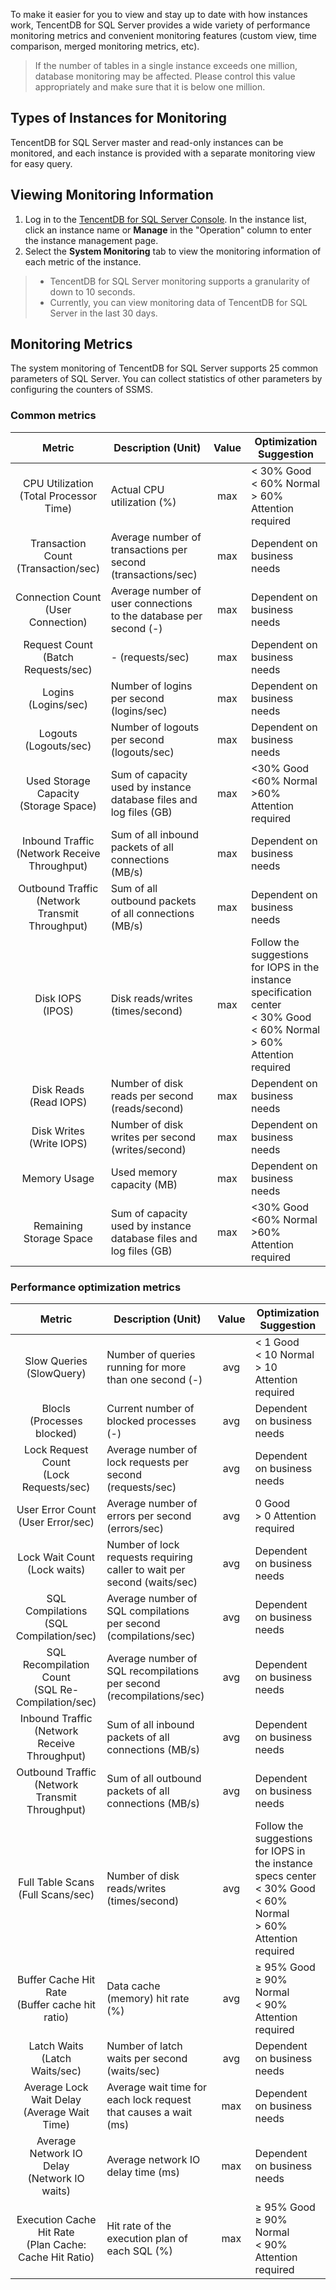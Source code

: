 To make it easier for you to view and stay up to date with how instances work, TencentDB for SQL Server provides a wide variety of performance monitoring metrics and convenient monitoring features (custom view, time comparison, merged monitoring metrics, etc).
>If the number of tables in a single instance exceeds one million, database monitoring may be affected. Please control this value appropriately and make sure that it is below one million.
 
 
## Types of Instances for Monitoring
TencentDB for SQL Server master and read-only instances can be monitored, and each instance is provided with a separate monitoring view for easy query.


## Viewing Monitoring Information
1. Log in to the [TencentDB for SQL Server Console](https://console.cloud.tencent.com/sqlserver). In the instance list, click an instance name or **Manage** in the "Operation" column to enter the instance management page.
2. Select the **System Monitoring** tab to view the monitoring information of each metric of the instance.
>
>- TencentDB for SQL Server monitoring supports a granularity of down to 10 seconds.
>- Currently, you can view monitoring data of TencentDB for SQL Server in the last 30 days.


## Monitoring Metrics
The system monitoring of TencentDB for SQL Server supports 25 common parameters of SQL Server. You can collect statistics of other parameters by configuring the counters of SSMS.

<span id = "changjian_canshu"></span>
### Common metrics
| Metric | Description (Unit) | Value | Optimization Suggestion |
|:----:|----|:-----:|--------|
| CPU Utilization <br>(Total Processor Time) | Actual CPU utilization (%) | max | < 30% Good <br>< 60% Normal <br>> 60% Attention required |
| Transaction Count <br>(Transaction/sec) | Average number of transactions per second (transactions/sec) | max | Dependent on business needs |
| Connection Count <br>(User Connection) | Average number of user connections to the database per second (-) | max | Dependent on business needs |
| Request Count <br>(Batch Requests/sec) | - (requests/sec) | max | Dependent on business needs |
| Logins <br>(Logins/sec) | Number of logins per second (logins/sec) | max | Dependent on business needs |
| Logouts <br>(Logouts/sec) | Number of logouts per second (logouts/sec) | max | Dependent on business needs |
| Used Storage Capacity <br>(Storage Space) | Sum of capacity used by instance database files and log files (GB) | max | <30% Good <br><60% Normal <br>>60% Attention required |
| Inbound Traffic <br>(Network Receive Throughput) | Sum of all inbound packets of all connections (MB/s) | max | Dependent on business needs |
| Outbound Traffic <br>(Network Transmit Throughput) | Sum of all outbound packets of all connections (MB/s) | max | Dependent on business needs |
| Disk IOPS <br>(IPOS) | Disk reads/writes (times/second) | max | Follow the suggestions for IOPS in the instance specification center <br>< 30% Good <br>< 60% Normal <br>> 60% Attention required |
| Disk Reads <br>(Read IOPS) | Number of disk reads per second (reads/second) | max | Dependent on business needs |
| Disk Writes <br>(Write IOPS) | Number of disk writes per second (writes/second) | max | Dependent on business needs |
| Memory Usage | Used memory capacity (MB) |max| Dependent on business needs |
| Remaining Storage Space | Sum of capacity used by instance database files and log files (GB) | max | <30% Good <br><60% Normal <br>>60% Attention required |

  
### Performance optimization metrics

| Metric | Description (Unit) | Value | Optimization Suggestion |
|:----:|----|:-----:|--------|
| Slow Queries <br>(SlowQuery) | Number of queries running for more than one second (-) | avg | < 1 Good <br>< 10 Normal <br>> 10 Attention required |
| Blocls <br>(Processes blocked) | Current number of blocked processes (-) | avg | Dependent on business needs |
| Lock Request Count <br>(Lock Requests/sec) | Average number of lock requests per second (requests/sec) | avg | Dependent on business needs|
| User Error Count <br>(User Error/sec) | Average number of errors per second (errors/sec) | avg | 0 Good <br>> 0 Attention required |
| Lock Wait Count <br>(Lock waits) | Number of lock requests requiring caller to wait per second (waits/sec) | avg | Dependent on business needs |
| SQL Compilations <br>(SQL Compilation/sec) | Average number of SQL compilations per second (compilations/sec) | avg | Dependent on business needs |
| SQL Recompilation Count <br>(SQL Re-Compilation/sec) | Average number of SQL recompilations per second (recompilations/sec) | avg | Dependent on business needs |
| Inbound Traffic <br>(Network Receive Throughput) | Sum of all inbound packets of all connections (MB/s) | avg | Dependent on business needs |
| Outbound Traffic <br>(Network Transmit Throughput) | Sum of all outbound packets of all connections (MB/s) | avg | Dependent on business needs |
| Full Table Scans <br>(Full Scans/sec) | Number of disk reads/writes (times/second) | avg | Follow the suggestions for IOPS in the instance specs center <br>< 30% Good <br>< 60% Normal <br>> 60% Attention required |
| Buffer Cache Hit Rate <br>(Buffer cache hit ratio) | Data cache (memory) hit rate (%) |avg|≥ 95% Good <br>≥ 90% Normal <br>< 90% Attention required |
| Latch Waits <br>(Latch Waits/sec) | Number of latch waits per second (waits/sec) | avg | Dependent on business needs |
| Average Lock Wait Delay <br>(Average Wait Time) | Average wait time for each lock request that causes a wait (ms) | max | Dependent on business needs |
| Average Network IO Delay <br>(Network IO waits) | Average network IO delay time (ms) | max | Dependent on business needs |
| Execution Cache Hit Rate <br>(Plan Cache: Cache Hit Ratio) | Hit rate of the execution plan of each SQL (%) | max | ≥ 95% Good <br>≥ 90% Normal <br>< 90% Attention required |



